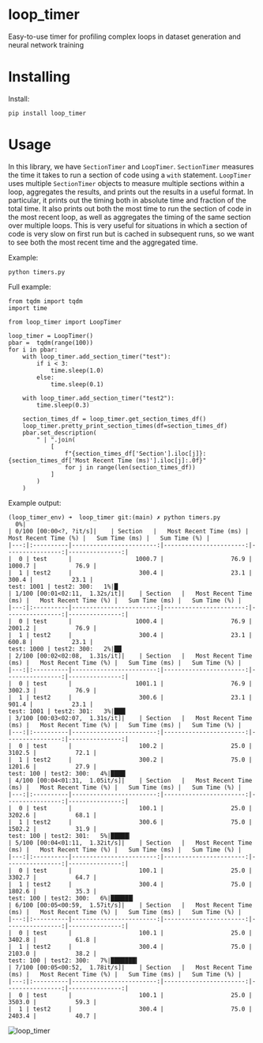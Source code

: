 # loop_timer

Easy-to-use timer for profiling complex loops in dataset generation and neural network training

# Installing

Install:

```
pip install loop_timer
```

# Usage

In this library, we have `SectionTimer` and `LoopTimer`. `SectionTimer` measures the time it takes to run a section of code using a `with` statement. `LoopTimer` uses multiple `SectionTimer` objects to measure multiple sections within a loop, aggregates the results, and prints out the results in a useful format. In particular, it prints out the timing both in absolute time and fraction of the total time. It also prints out both the most time to run the section of code in the most recent loop, as well as aggregates the timing of the same section over multiple loops. This is very useful for situations in which a section of code is very slow on first run but is cached in subsequent runs, so we want to see both the most recent time and the aggregated time.

Example:

```
python timers.py
```

Full example:

```
from tqdm import tqdm
import time

from loop_timer import LoopTimer

loop_timer = LoopTimer()
pbar =  tqdm(range(100))
for i in pbar:
    with loop_timer.add_section_timer("test"):
        if i < 3:
            time.sleep(1.0)
        else:
            time.sleep(0.1)

    with loop_timer.add_section_timer("test2"):
        time.sleep(0.3)

    section_times_df = loop_timer.get_section_times_df()
    loop_timer.pretty_print_section_times(df=section_times_df)
    pbar.set_description(
        " | ".join(
            [
                f"{section_times_df['Section'].iloc[j]}: {section_times_df['Most Recent Time (ms)'].iloc[j]:.0f}"
                for j in range(len(section_times_df))
            ]
        )
    )
```

Example output:

```
(loop_timer_env) ➜  loop_timer git:(main) ✗ python timers.py
  0%|                                                                                                                                          | 0/100 [00:00<?, ?it/s]|    | Section   |   Most Recent Time (ms) |   Most Recent Time (%) |   Sum Time (ms) |   Sum Time (%) |
|---:|:----------|------------------------:|-----------------------:|----------------:|---------------:|
|  0 | test      |                  1000.7 |                   76.9 |          1000.7 |           76.9 |
|  1 | test2     |                   300.4 |                   23.1 |           300.4 |           23.1 |
test: 1001 | test2: 300:   1%|█                                                                                                        | 1/100 [00:01<02:11,  1.32s/it]|    | Section   |   Most Recent Time (ms) |   Most Recent Time (%) |   Sum Time (ms) |   Sum Time (%) |
|---:|:----------|------------------------:|-----------------------:|----------------:|---------------:|
|  0 | test      |                  1000.4 |                   76.9 |          2001.2 |           76.9 |
|  1 | test2     |                   300.4 |                   23.1 |           600.8 |           23.1 |
test: 1000 | test2: 300:   2%|██                                                                                                       | 2/100 [00:02<02:08,  1.31s/it]|    | Section   |   Most Recent Time (ms) |   Most Recent Time (%) |   Sum Time (ms) |   Sum Time (%) |
|---:|:----------|------------------------:|-----------------------:|----------------:|---------------:|
|  0 | test      |                  1001.1 |                   76.9 |          3002.3 |           76.9 |
|  1 | test2     |                   300.6 |                   23.1 |           901.4 |           23.1 |
test: 1001 | test2: 301:   3%|███▏                                                                                                     | 3/100 [00:03<02:07,  1.31s/it]|    | Section   |   Most Recent Time (ms) |   Most Recent Time (%) |   Sum Time (ms) |   Sum Time (%) |
|---:|:----------|------------------------:|-----------------------:|----------------:|---------------:|
|  0 | test      |                   100.2 |                   25.0 |          3102.5 |           72.1 |
|  1 | test2     |                   300.2 |                   75.0 |          1201.6 |           27.9 |
test: 100 | test2: 300:   4%|████▏                                                                                                     | 4/100 [00:04<01:31,  1.05it/s]|    | Section   |   Most Recent Time (ms) |   Most Recent Time (%) |   Sum Time (ms) |   Sum Time (%) |
|---:|:----------|------------------------:|-----------------------:|----------------:|---------------:|
|  0 | test      |                   100.1 |                   25.0 |          3202.6 |           68.1 |
|  1 | test2     |                   300.6 |                   75.0 |          1502.2 |           31.9 |
test: 100 | test2: 301:   5%|█████▎                                                                                                    | 5/100 [00:04<01:11,  1.32it/s]|    | Section   |   Most Recent Time (ms) |   Most Recent Time (%) |   Sum Time (ms) |   Sum Time (%) |
|---:|:----------|------------------------:|-----------------------:|----------------:|---------------:|
|  0 | test      |                   100.1 |                   25.0 |          3302.7 |           64.7 |
|  1 | test2     |                   300.4 |                   75.0 |          1802.6 |           35.3 |
test: 100 | test2: 300:   6%|██████▎                                                                                                   | 6/100 [00:05<00:59,  1.57it/s]|    | Section   |   Most Recent Time (ms) |   Most Recent Time (%) |   Sum Time (ms) |   Sum Time (%) |
|---:|:----------|------------------------:|-----------------------:|----------------:|---------------:|
|  0 | test      |                   100.1 |                   25.0 |          3402.8 |           61.8 |
|  1 | test2     |                   300.4 |                   75.0 |          2103.0 |           38.2 |
test: 100 | test2: 300:   7%|███████▍                                                                                                  | 7/100 [00:05<00:52,  1.78it/s]|    | Section   |   Most Recent Time (ms) |   Most Recent Time (%) |   Sum Time (ms) |   Sum Time (%) |
|---:|:----------|------------------------:|-----------------------:|----------------:|---------------:|
|  0 | test      |                   100.1 |                   25.0 |          3503.0 |           59.3 |
|  1 | test2     |                   300.4 |                   75.0 |          2403.4 |           40.7 |
```

![loop_timer](https://github.com/tylerlum/loop_timer/assets/26510814/2150e7e1-47b9-405a-b83f-b6b705bff263)
